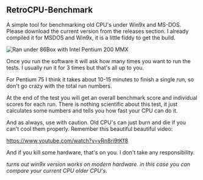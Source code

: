 

## RetroCPU-Benchmark

A simple tool for benchmarking old CPU's under Win9x and MS-DOS. Please download the current version from the releases section. I already compiled it for MSDOS and Win9x, it is a little fiddy to get the build. 

![Ran under 86Box with Intel Pentium 200 MMX](https://i.gyazo.com/876135051950a4caf62285c3b64e9d89.png)

Once you run the software it will ask how many times you want to run the tests. I usually run it for 3 times but that's all up to you. 

For Pentium 75 I think it takes about 10-15 minutes to finish a single run, so don't go crazy with the total run numbers.

At the end of the test you will get an overall benchmark score and individual scores for each run. There is nothing scientific about this test, it just calculates some numbers and tells you how fast your CPU can do it.

And as always, use with caution. Old CPU's can just burn and die if you can't cool them properly. Remember this beautiful beautiful video:

https://www.youtube.com/watch?v=yRn8ri9tKf8

And if you kill some hardware, that's on you. I don't take any responsibility. 

_turns out win9x version works on modern hardware. in this case you can compare your current CPU older CPU's._

